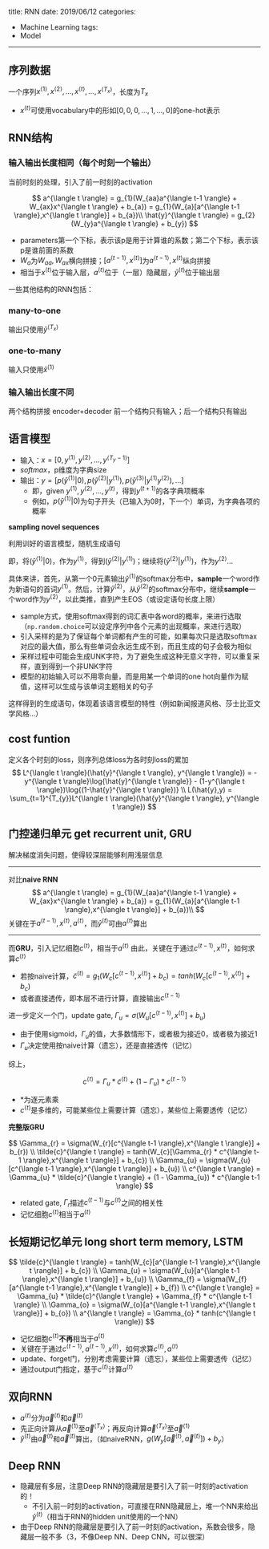 title: RNN
date: 2019/06/12
categories:
- Machine Learning
tags:
- Model
---


## 序列数据

一个序列$x^{\langle 1 \rangle}, x^{\langle 2 \rangle}, ..., x^{\langle t \rangle}, ..., x^{\langle T_{x} \rangle}$，长度为$T_{x}$
- $x^{\langle t \rangle}$可使用vocabulary中的形如$[0,0,0,...,1,...,0]$的one-hot表示


## RNN结构

### 输入输出长度相同（每个时刻一个输出）

当前时刻的处理，引入了前一时刻的activation

$$
a^{\langle t \rangle} = g_{1}(W_{aa}a^{\langle t-1 \rangle} + W_{ax}x^{\langle t \rangle} + b_{a}) = g_{1}(W_{a}[a^{\langle t-1 \rangle},x^{\langle t \rangle}] + b_{a})\\
\hat{y}^{\langle t \rangle} = g_{2}(W_{y}a^{\langle t \rangle} + b_{y})
$$

- parameters第一个下标，表示该p是用于计算谁的系数；第二个下标，表示该p是谁前面的系数
- $W_{a}$为$W_{aa},W_{ax}$横向拼接；$[a^{\langle t-1 \rangle},x^{\langle t \rangle}]$为$a^{\langle t-1 \rangle},x^{\langle t \rangle}$纵向拼接
- 相当于$x^{\langle t \rangle}$位于输入层，$a^{\langle t \rangle}$位于（一层）隐藏层，$\hat{y}^{\langle t \rangle}$位于输出层

一些其他结构的RNN包括：


### many-to-one

输出只使用$\hat{y}^{\langle T_{x} \rangle}$


### one-to-many

输入只使用$\hat{x}^{\langle 1 \rangle}$


### 输入输出长度不同

两个结构拼接 encoder+decoder
前一个结构只有输入；后一个结构只有输出


## 语言模型

- 输入：$x = [0, y^{\langle 1 \rangle}, y^{\langle 2 \rangle}, ..., y^{\langle T_{y} - 1 \rangle}]$
- *softmax*，p维度为字典size
- 输出：$y = [p(\hat{y}^{\langle 1 \rangle}|0), p(\hat{y}^{\langle 2 \rangle}|y^{\langle 1 \rangle}), p(\hat{y}^{\langle 3 \rangle}|y^{\langle 1 \rangle}y^{\langle 2 \rangle}), ...]$
  - 即，given $y^{\langle 1 \rangle}, y^{\langle 2 \rangle}, ..., y^{\langle t \rangle}$，得到$y^{\langle t + 1\rangle}$的各字典项概率
  - 例如，$p(\hat{y}^{\langle 1 \rangle}|0)$为句子开头（已输入为$0$时，下一个）单词，为字典各项的概率

**sampling novel sequences**

利用训好的语言模型，随机生成语句

即，将$(\hat{y}^{\langle 1 \rangle}|0)$，作为$y^{\langle 1 \rangle}$，得到$(\hat{y}^{\langle 2 \rangle}|y^{\langle 1 \rangle})$；继续将$(\hat{y}^{\langle 2 \rangle}|y^{\langle 1 \rangle})$，作为$y^{\langle 2 \rangle}$...

具体来讲，首先，从第一个0元素输出$\hat{y}^{\langle 1 \rangle}$的softmax分布中，**sample**一个word作为新语句的首词$y^{\langle 1 \rangle}$。然后，计算$\hat{y}^{\langle 2 \rangle}$，从$\hat{y}^{\langle 2 \rangle}$的softmax分布中，继续**sample**一个word作为$y^{\langle 2 \rangle}$，以此类推，直到产生EOS（或设定语句长度上限）

- sample方式，使用softmax得到的词汇表中各word的概率，来进行选取（`np.random.choice`可以设定序列中各个元素的出现概率，来进行选取）
- 引入采样的是为了保证每个单词都有产生的可能，如果每次只是选取softmax对应的最大值，那么有些单词会永远生成不到，而且生成的句子会极为相似
- 采样过程中可能会生成UNK字符，为了避免生成这种无意义字符，可以重复采样，直到得到一个非UNK字符
- 模型的初始输入可以不用零向量，而是用某一个单词的one hot向量作为赋值，这样可以生成与该单词主题相关的句子

这样得到的生成语句，体现着该语言模型的特性（例如新闻报道风格、莎士比亚文学风格...）


## cost funtion

定义各个时刻的loss，则序列总体loss为各时刻loss的累加
$$
L^{\langle t \rangle}(\hat{y}^{\langle t \rangle}, y^{\langle t \rangle}) = -y^{\langle t \rangle}\log{\hat{y}^{\langle t \rangle}} - (1-y^{\langle t \rangle})\log{(1-\hat{y}^{\langle t \rangle})} \\
L(\hat{y},y) = \sum_{t=1}^{T_{y}}L^{\langle t \rangle}(\hat{y}^{\langle t \rangle}, y^{\langle t \rangle})
$$


## 门控递归单元 get recurrent unit, GRU

解决梯度消失问题，使得较深层能够利用浅层信息

---

对比**naive RNN**
$$
a^{\langle t \rangle} = g_{1}(W_{aa}a^{\langle t-1 \rangle} + W_{ax}x^{\langle t \rangle} + b_{a}) = g_{1}(W_{a}[a^{\langle t-1 \rangle},x^{\langle t \rangle}] + b_{a})\\
$$
关键在于$a^{\langle t-1 \rangle}, x^{\langle t \rangle}, a^{\langle t \rangle}$，而$\hat{y}^{\langle t \rangle}$可由$a^{\langle t \rangle}$算出

---

而**GRU**，引入记忆细胞$c^{\langle t \rangle}$，相当于$a^{\langle t \rangle}$
由此，关键在于通过$c^{\langle t-1 \rangle}, x^{\langle t \rangle}$，如何求算$c^{\langle t \rangle}$
- 若按naive计算，$\tilde{c}^{\langle t \rangle} = g_{1}(W_{c}[c^{\langle t-1 \rangle},x^{\langle t \rangle}] + b_{c}) = tanh(W_{c}[c^{\langle t-1 \rangle},x^{\langle t \rangle}] + b_{c})$
- 或者直接透传，即本层不进行计算，直接输出$c^{\langle t-1 \rangle}$

进一步定义一个门，update gate, $\Gamma_{u} = \sigma(W_{u}[c^{\langle t-1 \rangle},x^{\langle t \rangle}] + b_{u})$
- 由于使用sigmoid，$\Gamma_{u}$的值，大多数情形下，或者极为接近0，或者极为接近1
- $\Gamma_{u}$决定使用按naive计算（遗忘），还是直接透传（记忆）

综上，

$$c^{\langle t \rangle} = \Gamma_{u} * \tilde{c}^{\langle t \rangle} + (1 - \Gamma_{u}) * c^{\langle t-1 \rangle}$$

- $*$为逐元素乘
- $c^{\langle t \rangle}$是多维的，可能某些位上需要计算（遗忘），某些位上需要透传（记忆）

**完整版GRU**

$$
\Gamma_{r} = \sigma(W_{r}[c^{\langle t-1 \rangle},x^{\langle t \rangle}] + b_{r}) \\
\tilde{c}^{\langle t \rangle} = tanh(W_{c}[\Gamma_{r} * c^{\langle t-1 \rangle},x^{\langle t \rangle}] + b_{c}) \\
\Gamma_{u} = \sigma(W_{u}[c^{\langle t-1 \rangle},x^{\langle t \rangle}] + b_{u}) \\
c^{\langle t \rangle} = \Gamma_{u} * \tilde{c}^{\langle t \rangle} + (1 - \Gamma_{u}) * c^{\langle t-1 \rangle}
$$

- related gate, $\Gamma_{r}$描述$c^{\langle t-1 \rangle}$与$c^{\langle t \rangle}$之间的相关性
- 记忆细胞$c^{\langle t \rangle}$相当于$a^{\langle t \rangle}$


## 长短期记忆单元 long short term memory, LSTM

$$
\tilde{c}^{\langle t \rangle} = tanh(W_{c}[a^{\langle t-1 \rangle},x^{\langle t \rangle}] + b_{c}) \\
\Gamma_{u} = \sigma(W_{u}[a^{\langle t-1 \rangle},x^{\langle t \rangle}] + b_{u}) \\
\Gamma_{f} = \sigma(W_{f}[a^{\langle t-1 \rangle},x^{\langle t \rangle}] + b_{f}) \\
c^{\langle t \rangle} = \Gamma_{u} * \tilde{c}^{\langle t \rangle} + \Gamma_{f} * c^{\langle t-1 \rangle} \\
\Gamma_{o} = \sigma(W_{o}[a^{\langle t-1 \rangle},x^{\langle t \rangle}] + b_{o}) \\
a^{\langle t \rangle} = \Gamma_{o} * tanh(c^{\langle t \rangle})
$$

- 记忆细胞$c^{\langle t \rangle}$**不再**相当于$a^{\langle t \rangle}$
- 关键在于通过$c^{\langle t-1 \rangle}, a^{\langle t-1 \rangle}, x^{\langle t \rangle}$，如何求算$c^{\langle t \rangle}, a^{\langle t \rangle}$
- update、forget门，分别考虑需要计算（遗忘），某些位上需要透传（记忆）
- 通过output门指定，基于$c^{\langle t \rangle}$计算$a^{\langle t \rangle}$


## 双向RNN

- $a^{\langle t \rangle}$分为$\overrightarrow{a}^{\langle t \rangle}$和$\overleftarrow{a}^{\langle t \rangle}$
- 先正向计算从$\overrightarrow{a}^{\langle 1 \rangle}$至$\overrightarrow{a}^{\langle T_{x} \rangle}$；再反向计算$\overleftarrow{a}^{\langle T_{x} \rangle}$至$\overleftarrow{a}^{\langle 1 \rangle}$
- $\hat{y}^{\langle t \rangle}$由$\overrightarrow{a}^{\langle t \rangle}$和$\overleftarrow{a}^{\langle t \rangle}$算出，（如naiveRNN，$g(W_{y}[\overrightarrow{a}^{\langle t \rangle},\overleftarrow{a}^{\langle t \rangle}]) + b_{y}$）


## Deep RNN

- 隐藏层有多层，注意Deep RNN的隐藏层是要引入了前一时刻的activation的！
  - 不引入前一时刻的activation，可直接在RNN隐藏层上，堆一个NN来给出$\hat{y}^{\langle t \rangle}$（相当于RNN的hidden unit使用的一个NN）
- 由于Deep RNN的隐藏层是要引入了前一时刻的activation，系数会很多，隐藏层一般不多（3，不像Deep NN、Deep CNN，可以很深）


